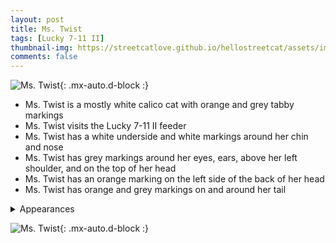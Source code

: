 ```yaml
---
layout: post 
title: Ms. Twist
tags: [Lucky 7-11 II]
thumbnail-img: https://streetcatlove.github.io/hellostreetcat/assets/img/ms_twist.png
comments: false
---
```


![Ms. Twist](https://streetcatlove.github.io/hellostreetcat/assets/img/ms_twist.png){: .mx-auto.d-block :}

* Ms. Twist is a mostly white calico cat with orange and grey tabby markings
* Ms. Twist visits the Lucky 7-11 II feeder
* Ms. Twist has a white underside and white markings around her chin and nose
* Ms. Twist has grey markings around her eyes, ears, above her left shoulder, and on the top of her head
* Ms. Twist has an orange marking on the left side of the back of her head
* Ms. Twist has orange and grey markings on and around her tail

<details>
<summary>Appearances</summary>
<ul>
	<li><a href="https://youtu.be/jVh0BLVcV48?si=XbobsUth-2FDBtdH">8/19/24 09:44</a></li>
	<li><a href="https://youtu.be/fzMttqN54sw?si=VMOCb555YPgNlewO&t=104">8/20/24 02:04</a></li>
</ul>
</details>

![Ms. Twist](https://streetcatlove.github.io/hellostreetcat/assets/img/ms_twist0.png){: .mx-auto.d-block :}
